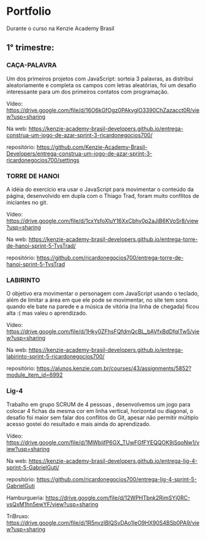 # Portfolio

Durante o curso na Kenzie Academy Brasil

## 1° trimestre:
### CAÇA-PALAVRA
Um dos primeiros projetos com JavaScript: sorteia 3 palavras, as distribui aleatoriamente e completa os campos com letras aleatórias, foi um desafio interessante para um dos primeiros contatos com programação.

Vídeo: https://drive.google.com/file/d/16O6kGfOgz0PAkvglO3390ChZazacct0R/view?usp=sharing

Na web:
https://kenzie-academy-brasil-developers.github.io/entrega-construa-um-jogo-de-azar-sprint-3-ricardonegocios700/

repositório:
https://github.com/Kenzie-Academy-Brasil-Developers/entrega-construa-um-jogo-de-azar-sprint-3-ricardonegocios700/settings


### TORRE DE HANOI
A idéia do exercício era usar o JavaScript para movimentar o conteúdo da página, desenvolvido em dupla com o Thiago Trad, foram muito conflitos de iniciantes no git.

Vídeo: https://drive.google.com/file/d/1cxYsfoXluY16XxCbhy0p2aJiB6KVoSr8/view?usp=sharing

Na web: https://kenzie-academy-brasil-developers.github.io/entrega-torre-de-hanoi-sprint-5-TvsTrad/

repositório: https://github.com/ricardonegocios700/entrega-torre-de-hanoi-sprint-5-TvsTrad


### LABIRINTO
O objetivo era movimentar o personagem com JavaScript usando o teclado, além de limitar a área em que ele pode se movimentar, no site tem sons quando ele bate na parede e a música de vitória (na linha de chegada) ficou alta :( mas valeu o aprendizado.

Vídeo: https://drive.google.com/file/d/1Hky0ZFhsFQfdmQcBL_bAVfxBdDfqlTw5/view?usp=sharing

Na web: https://kenzie-academy-brasil-developers.github.io/entrega-labirinto-sprint-5-ricardonegocios700/

repositório: https://alunos.kenzie.com.br/courses/43/assignments/5852?module_item_id=6992

### Lig-4
Trabalho em grupo SCRUM de 4 pessoas , desenvolvemos um jogo para colocar 4 fichas da mesma cor em linha vertical, horizontal ou diagonal, o desafio foi maior sem falar dos conflitos do Git, apesar não permitir múltiplo acesso gostei do resultado e mais ainda do aprendizado.

Vídeo: https://drive.google.com/file/d/1MWbiifP6GX_TUwFGfFYEQQOK9jSqoNw1/view?usp=sharing

Na web: https://kenzie-academy-brasil-developers.github.io/entrega-lig-4-sprint-5-GabrielGuti/

repositório: https://github.com/ricardonegocios700/entrega-lig-4-sprint-5-GabrielGuti




Hamburgueria: https://drive.google.com/file/d/12WPHTbnk2RimSYj0RC-vsQxM1hn5ewYF/view?usp=sharing


TriBruxo: https://drive.google.com/file/d/1R5nvzIBlQSvDAo1IeO9HX90S4BSb0PA9/view?usp=sharing